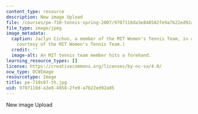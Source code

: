 ```yaml
---
content_type: resource
description: New image Upload
file: /courses/pe-710-tennis-spring-2007/9707118da3e848582fe9a7b22ed92a85_pe-710s07-th.jpg
file_type: image/jpeg
image_metadata:
  caption: Jaclyn Cichon, a member of the MIT Women's Tennis Team, in action. (Image
    courtesy of the MIT Women's Tennis Team.)
  credit: ''
  image-alt: An MIT tennis team member hits a forehand.
learning_resource_types: []
license: https://creativecommons.org/licenses/by-nc-sa/4.0/
ocw_type: OCWImage
resourcetype: Image
title: pe-710s07-th.jpg
uid: 9707118d-a3e8-4858-2fe9-a7b22ed92a85
---
```

New image Upload